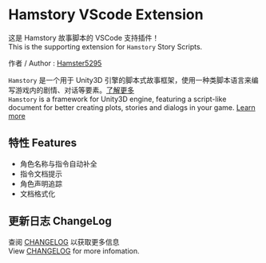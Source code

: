 # Hamstory VScode Extension  
这是 Hamstory 故事脚本的 VSCode 支持插件！  
This is the supporting extension for    `Hamstory` Story Scripts.


作者 / Author : [Hamster5295](https://github.com/Hamster5295)  
  
`Hamstory` 是一个用于 Unity3D 引擎的脚本式故事框架，使用一种类脚本语言来编写游戏内的剧情、对话等要素。[了解更多](https://github.com/BingyanStudio/Hamstory)  
`Hamstory` is a framework for Unity3D engine, featuring a script-like document for better creating plots, stories and dialogs in your game. [Learn more](https://github.com/BingyanStudio/Hamstory)
  
## 特性 Features
* 角色名称与指令自动补全
* 指令文档提示
* 角色声明追踪
* 文档格式化

## 更新日志 ChangeLog
查阅 [CHANGELOG](https://github.com/BingyanStudio/hamstory-vscode-extension/blob/main/CHANGELOG.md) 以获取更多信息  
View [CHANGELOG](https://github.com/BingyanStudio/hamstory-vscode-extension/blob/main/CHANGELOG.md) for more infomation.

